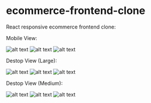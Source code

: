 # ecommerce-frontend-clone
React responsive ecommerce frontend clone:

Mobile View: 

![alt text](./readme-img/m-1.png)
![alt text](./readme-img/m-2.png)
![alt text](./readme-img/m-3.png)

Destop View (Large):

![alt text](./readme-img/xl-1.png)
![alt text](./readme-img/xl-2.png)
![alt text](./readme-img/xl-3.png)

Destop View (Medium):

![alt text](./readme-img/l-2.png)
![alt text](./readme-img/l-3.png)
![alt text](./readme-img/l-1.png)
